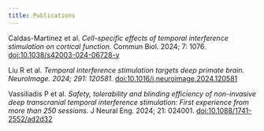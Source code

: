 ```yaml
---
title: Publications
---
```

Caldas-Martinez et al. *Cell-specific effects of temporal interference stimulation on cortical function.* Commun Biol. 2024; 7: 1076. [doi:10.1038/s42003-024-06728-y](https://www.nature.com/articles/s42003-024-06728-y)

Liu R et al. *Temporal interference stimulation targets deep primate brain. NeuroImage. 2024; 291: 120581.* [doi:10.1016/j.neuroimage.2024.120581](https://www.sciencedirect.com/science/article/pii/S1053811924000764)
    
Vassiliadis P et al. *Safety, tolerability and blinding efficiency of non-invasive deep transcranial temporal interference stimulation: First experience from more than 250 sessions.* J Neural Eng. 2024; 21: 024001. [doi:10.1088/1741-2552/ad2d32](https://iopscience.iop.org/article/10.1088/1741-2552/ad2d32)
